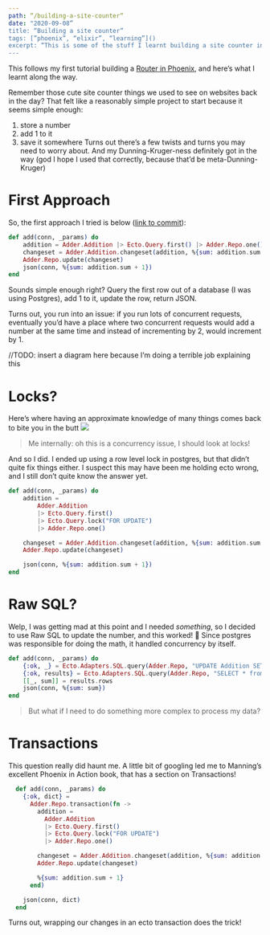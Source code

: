 ```yaml
---
path: “/building-a-site-counter“
date: "2020-09-08”
title: “Building a site counter”
tags: [”phoenix”, “elixir”, “learning”]()
excerpt: “This is some of the stuff I learnt building a site counter in Phoenix”
---
```


This follows my first tutorial building a [Router in Phoenix][2], and here’s what I learnt along the way.

Remember those cute site counter things we used to see on websites back in the day? That felt like a reasonably simple project to start because it seems simple enough:
1. store a number
2. add 1 to it
3. save it somewhere
Turns out there’s a few twists and turns you may need to worry about. And my Dunning-Kruger-ness definitely got in the way (god I hope I used that correctly, because that’d be meta-Dunning-Kruger)

# First Approach

So, the first approach I tried is below ([link to commit][3]):  

```elixir
def add(conn, _params) do
	addition = Adder.Addition |> Ecto.Query.first() |> Adder.Repo.one()
	changeset = Adder.Addition.changeset(addition, %{sum: addition.sum + 1})
	Adder.Repo.update(changeset)
	json(conn, %{sum: addition.sum + 1})
end
```
  
Sounds simple enough right? Query the first row out of a database (I was using Postgres), add 1 to it, update the row, return JSON.

Turns out, you run into an issue: if you run lots of concurrent requests, eventually you’d have a place where two concurrent requests would add a number at the same time and instead of incrementing by 2, would increment by 1.

//TODO: insert a diagram here because I’m doing a terrible job explaining this

# Locks?

Here’s where having an approximate knowledge of many things comes back to bite you in the butt
![][image-1]

> Me internally: oh this is a concurrency issue, I should look at locks!

And so I did. I ended up using a row level lock in postgres, but that didn’t quite fix things either. I suspect this may have been me holding ecto wrong, and I still don’t quite know the answer yet.

```elixir
def add(conn, _params) do
	addition =
		Adder.Addition
		|> Ecto.Query.first()
		|> Ecto.Query.lock("FOR UPDATE")
		|> Adder.Repo.one()

	changeset = Adder.Addition.changeset(addition, %{sum: addition.sum + 1})
	Adder.Repo.update(changeset)

	json(conn, %{sum: addition.sum + 1})
end
```

# Raw SQL?

Welp, I was getting mad at this point and I needed _something_, so I decided to use Raw SQL to update the number, and this worked! 🎉 Since postgres was responsible for doing the math, it handled concurrency by itself. 

```elixir
def add(conn, _params) do
	{:ok, _} = Ecto.Adapters.SQL.query(Adder.Repo, "UPDATE Addition SET sum=sum+1")
	{:ok, results} = Ecto.Adapters.SQL.query(Adder.Repo, "SELECT * from Addition")
	[[_, sum]] = results.rows
	json(conn, %{sum: sum})
end
```

> But what if I need to do something more complex to process my data?

# Transactions

This question really did haunt me. A little bit of googling led me to Manning’s excellent Phoenix in Action book, that has a section on Transactions! 

```elixir
  def add(conn, _params) do
    {:ok, dict} =
      Adder.Repo.transaction(fn ->
        addition =
          Adder.Addition
          |> Ecto.Query.first()
          |> Ecto.Query.lock("FOR UPDATE")
          |> Adder.Repo.one()

        changeset = Adder.Addition.changeset(addition, %{sum: addition.sum + 1})
        Adder.Repo.update(changeset)

        %{sum: addition.sum + 1}
      end)

    json(conn, dict)
  end
```

Turns out, wrapping our changes in an ecto transaction does the trick!

[2]:	/routing-in-phoenix
[3]:	https://github.com/codeOfRobin/try-phoenix-database-rollover/commit/fd50d5b2158021da65e4c115d777b2917bf9e31a#diff-a377387ada6665e4e5bbf23d0272f46c

[image-1]:	http://slackwise.net/files/images/Adventure%20Time/Adventure%20Time%20-%20I%20have%20approximate%20knowledge%20of%20many%20things.gif